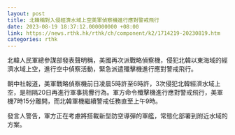 ```yaml
---
layout: post
title: 北韓稱對入侵經濟水域上空美軍偵察機進行應對警戒飛行
date: 2023-08-19 18:37:12.000000000 +08:00
link: https://news.rthk.hk/rthk/ch/component/k2/1714219-20230819.htm
categories: rthk
---
```


北韓人民軍總參謀部發表聲明稱，美國再次派戰略偵察機，侵犯北韓以東海域的經濟水域上空，進行空中偵察活動，緊急派遣殲擊機進行應對警戒飛行。

朝中社報道，美軍戰略偵察機前日凌晨5時許至6時許，3次侵犯北韓經濟水域上空，是相隔20日再進行軍事挑釁行為。軍方命令殲擊機進行應對警戒飛行，美軍機7時15分離開，而北韓軍機繼續警戒任務直至上午9時。

發言人警告，軍方正在考慮將搭載新型防空導彈的軍艦，常態化部署到附近水域的方案。
